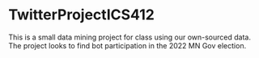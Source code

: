 # TwitterProjectICS412
This is a small data mining project for class using our own-sourced data. The project looks to find bot participation in the 2022 MN Gov election. 

